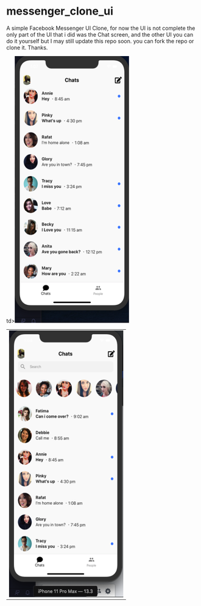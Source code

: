 # messenger_clone_ui

A simple Facebook Messenger UI Clone, for now the UI is not complete the only part of the UI that i did was the Chat screen, and the other UI you can do it yourself but I may still update this repo soon. you can fork the repo or clone it. Thanks.

<table>
  <tbody>
    <tr>
      <td><img src='https://github.com/quiet-programmer/facebook_messenger_ui/blob/master/ss/part1.png' width='300' height='700'></td>
      td><img src='https://github.com/quiet-programmer/facebook_messenger_ui/blob/master/ss/part2.png' width='300' height='700'></td>
     </tr>
  </tbody>
</table>
